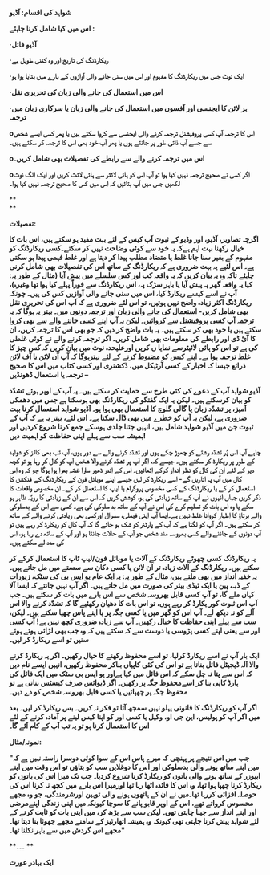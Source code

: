 **شواہد کی اقسام: آڈیو**

**اس میں کیا شامل کرنا چاہئے :**

**·آڈیو فائل**

**·ریکارڈنگ کی تاریخ اور وہ کتنی طویل ہے**

**·ایک نوٹ جس میں ریکارڈنگ کا مفہوم اور اس میں سنی جانے والی آوازوں کے بارے میں بتایا ہوا ہو**

**·اس میں استعمال کی جانے والی زبان کی تحریری نقل**

**·ہر لائن کا ایجنسی اور آفسوں میں استعمال کی جانے والی زبان یا سرکاری زبان میں ترجمہ**

**oاس کا ترجمہ آپ کسی پروفیشنل ترجمہ کرنے والی ایجنسی سے کروا سکتے ہیں یا پھر کسی ایسے شخص سے جسے آپ ذاتی طور پر جانتے ہوں یا پھر آپ خود بھی اس کا ترجمہ کر سکتے ہیں۔**

**oاس میں ترجمہ کرنے والے سے رابطے کی تفصیلات بھی شامل کریں۔**

**oاگر کسی نے صحیح ترجمہ نہیں کیا ہوا تو آپ اس کو ہائی لائٹر سے ہائی لائٹ کریں اور ایک الگ نوٹ لکھیں جس میں آپ بتائیں کہ اس میں کس کا صحیح ترجمہ نہیں کیا ہوا۔**

**  
**

**تفصیلات:**

**اگرچہ تصاویر، آڈیو، اور وڈیو کے ثبوت آپ کیس کے لئے بہت مفید ہو سکتے ہیں، اس بات کا خیال رکھنا بہت اہم ہےکہ یہ خود سے کوئی وضاحت نہیں کر سکتے۔کسی ریکارڈنگ کو مفہوم کے بغیر سنا جانا غلط یا متضاد مطلب پیدا کر دیتا ہے اور غلط فہمی پیدا ہو سکتی ہے۔ اس لئیے یہ بہت ضروری ہے کہ ریکارڈنگ کے ساتھ اس کی تفصیلات بھی شامل کرنی چاہئے تاکہ وہ یہ بیان کریں کہ یہ واقعہ کب اور کس سلسلے میں پیش آیا \(مثال کے طور پہ: کیا یہ واقعہ گھر پہ پیش آیا یا باہر سڑک پہ، اس ریکارڈنگ سے فوراً پہلے کیا ہوا تھا وغیرہ\)، آپ نے اسے کیسے ریکارڈ کیا، اس میں سنی جانے والی آوازیں کس کی ہیں۔ چونکہ ریکارڈنگ اکثر زیادہ واضح نہیں ہوتیں، تو اس لئے ضروری ہے کہ آپ اس کی تحریری نقل بھی شامل کریں- استعمال کی جانے والی زبان اور ترجمہ دونوں میں۔ بہتر یہ ہوگا کہ یہ ترجمہ آپ کسی پروفیشنل سے کروائیں۔ لیکن یہ آپ اپنے کسی جاننے والے سے بھی کروا سکتے ہیں یا خود بھی کر سکتے ہیں۔ یہ بات واضح کر دیں کہ جو بھی اس کا ترجمہ کریں، ان کا آئ ڈی اور رابطے کی معلومات بھی شامل کریں۔ اگر ترجمہ کرنے والے نے کوئی غلطی کی ہے تو اس کو ہائی لائیٹرسے نمایا ں کریں اورعلیحدہ نوٹ میں بیان کریں کہ کس چیز کا غلط ترجمہ ہوا ہے۔ اپنے کیس کو مضبوط کرنے کے لئے بہترہوگا کہ آپ آن لائن یا آف لائن ذرائع جیسا کہ اخبار کے کسی آرٹیکل میں، ڈکشنری اور کسی کتاب میں اس کا صحیح ترجمہ یا استعمال ڈھونڈیں –**

**آڈیو شواہد آپ کے دعوے کی کئی طرح سے حمایت کر سکتے ہیں۔ یہ آپ کے اوپر ہوئے تشدّد کو بیان کرسکتے ہیں۔ لیکن یہ ایک گفتگو کی ریکارڈنگ بھی ہوسکتا ہے جس میں دھمکی آمیز، پر تشدّد زبان یا گالی گلوچ کا استعمال بھی ہوا ہو۔ آڈیو شواہد استعمال کرنا بہت ضروری ہے، لیکن یہ آپ کو خطرے میں بھی ڈال سکتا ہے۔ اس لئے، بہتر یہ ہے کہ آپ کے ثبوت جن میں آڈیو شواہد شامل ہیں، انہیں جتنا جلدی ہوسکے جمع کرنا شروع کردیں اور ہمیشہ سب سے پہلے اپنی حفاظت کو اہمیت دیں!**

**چاہے آپ اس پُر تشدّد رشتے کو چھوڑ چکے ہوں اور تشدّد کرنے والے سے دور ہوں، آپ تب بھی کالز کو شواہد کے طور پر ریکارڈ کر سکتے ہیں۔ جیسے کہ، اگر آپ پر تشدّد کرنے والا شخص آپ کو کال کر رہا ہو تو کچھ دیر کے لئے ان کی کال کو نظر انداز کرکے اٹھائیں۔ اس کے اندر ڈھیر سارا غصّہ بھرا ہوا ہوگا جو کہ وہ اس کال میں آپ پہ اتاریں گے- اسے ریکارڈ کر لیں جیسے اپنے موبائل فون کے ریکارڈنگ کے فنکشن کا استعمال کر کے یا ریکارڈنگ کے کسی مخصوص پروگرام یا ایپ کا استعمال کر کے۔ ان مخصوص واقعات کا ذکر کریں جہاں انہوں نے آپ کے ساتھ زیادتی کی ہو، کوشش کریں کہ اس سے ان کے زیادتی کا رویّہ ظاہر ہو سکے یا وہ اس بات کو تسلیم کرے کی اس نے آپ کے ساتھ بد سلوکی کی ہے۔ کسی سے اس کے بدسلوکی والے برتاؤ کا اظہار کروانا غلط نہیں ہے۔ایسا آپ اپنی فیملی، سسرال اورکسی بھی زیادتی کرنے والے کے ساتھ کر سکتے ہیں۔ اگر آپ کو لگتا ہے کہ آپ کے پارٹنر کو شک ہو جائے گا کہ آپ کال کو ریکارڈ کر رہے ہیں تو آپ دونوں کے جاننے والے کسی بھروسہ مند شخص جو آپ کے حالات جانتا ہو اور آپ کے ساتھ دے رہا ہو، اس کی مدد لے سکتے ہیں۔**

**یہ ریکارڈنگ کسی چھوٹے ریکارڈنگ کے آلات یا موبائل فون/لیپ ٹاپ کا استعمال کرکے کر سکتے ہیں۔ ریکارڈنگ کے آلات زیادہ تر آن لائن یا کسی دکان سے سستے میں مل جاتے ہیں۔ یہ خفیہ انداز میں بھی ملتے ہیں، مثال کے طور پہ: یہ ایک عام یو ایس بی کی سٹک، زیورات کے ڈبہ، پین یا ایک ٹیڈی بیئر کی صورت میں مل جاتے ہیں۔ اگر آپ نہیں جانتے کہ ایسا آلا کہاں ملے گا، تو آپ کسی قابل بھروسہ شخص سے اس بارے میں بات کر سکتے ہیں۔ جب آپ اس ثبوت کور یکارڈ کر رہے ہوں، تو اس بات کا دھیان رکھئیے گا کہ تشدّد کرنے والا اس آلے کو نہ دیکھ لے۔ آپ اس کو گھر میں یا کسی جگہ پر یا اپنے پاس چھپا سکتے ہیں۔ لیکن، سب سے پہلے اپنی حفاظت کا خیال رکھیں۔ آپ سے زیادہ ضروری کچھ نہیں ہے! آپ کسی اور سے یعنی اپنے کسی پڑوسی یا دوست سے کہ سکتے ہیں کہ وہ جب بھی لڑائی ہوتے ہوئے سنیں تو اسے ریکارڈ کر لیں۔**

**ایک بار آپ نے اسے ریکارڈ کرلیا، تو اسے محفوظ رکھنے کا خیال رکھیں۔ اگر یہ ریکارڈ کرنے والا آلہ ڈیجیٹل فائل بناتا ہے تو اس کی کئی کاپیاں بناکر محفوظ رکھیں، انہیں ایسے نام دیں کہ اس سے پتا نہ چل سکے کہ اس فائل میں کیا ہےاور یو ایس بی سٹک میں ایک فائل کی ہارڈ کاپی بنا کر اسےمحفوظ جگہ پر رکھیں۔ اگر ڈیوائس صرف کیسٹس بناتی ہے تو محفوظ جگہ پر چھپائیں یا کسی قابل بھروسہ شخص کو دے دیں۔**

**اگر آپ کو ریکارڈنگ کا قانونی پہلو نہیں سمجھ آتا تو فکر نہ کریں۔ بس ریکارڈ کر لیں۔ بعد میں اگر آپ کو پولیس، این جی او، وکیل یا کسی اور کو اپنا کیس لینے پر آمادہ کرنے کے لئے اس کا استعمال کرنا ہو تو یہ تب آپ کے کام آئے گا۔**



**نمونہ/مثال:**

**"جب میں اس نتیجے پر پہنچی کہ میرے پاس اس کے سوا کوئی دوسرا راستہ نہیں ہے کہ میں اپنے ساتھ ہونے والی بدسلوکی اور اس کا دوغلاپن سب کو بتاؤں تو اس وقت میں اپنے ابیوزر کے ساتھ ہونے والی باتوں کو ریکارڈ کرنا شروع کردیا۔ جب تک میرا اس کی باتوں کو ریکارڈ کرنا چھپا ہوا تھا، وہ اس کا فائدہ اٹھا رہا تھا اورمیرا اس بارے میں کچھ نہ کرنا اس کی حوصلہ افزائی کررہا تھا۔میں نے ان کے ہاتھوں ہونے والی توہین اورشرمندگی، جو وہ مجھے محسوس کرواتے تھے، اس کے اوپر قابو پانے کا سوچا کیونکہ میں اپنی زندگی اپنےمرضی اور اپنے انداز سے جینا چاہتی تھی۔ لیکن سب سے بڑھ کر، میں اپنی بات کو ثابت کرنے کے لئے شواہد پیش کرنا چاہتی تھی کیونکہ وہ ہمیشہ اتھارٹیز کے سامنے مجھے جھوٹا بنا دیتا تھا۔ مجھے اس گردش میں سے باہر نکلنا تھا۔"**

**۔۔۔ **

**ایک بہادر عورت**



